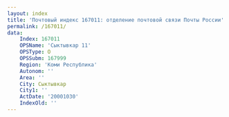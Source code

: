 ```yaml
---
layout: index
title: 'Почтовый индекс 167011: отделение почтовой связи Почты России'
permalink: /167011/
data:
    Index: 167011
    OPSName: 'Сыктывкар 11'
    OPSType: О
    OPSSubm: 167999
    Region: 'Коми Республика'
    Autonom: ''
    Area: ''
    City: Сыктывкар
    City1: ''
    ActDate: '20001030'
    IndexOld: ''
---
```

